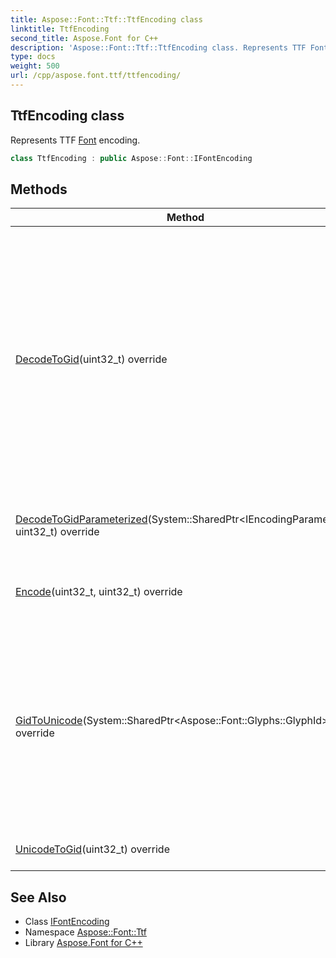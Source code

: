 ```yaml
---
title: Aspose::Font::Ttf::TtfEncoding class
linktitle: TtfEncoding
second_title: Aspose.Font for C++
description: 'Aspose::Font::Ttf::TtfEncoding class. Represents TTF Font encoding in C++.'
type: docs
weight: 500
url: /cpp/aspose.font.ttf/ttfencoding/
---
```

## TtfEncoding class


Represents TTF [Font](../../aspose.font/font/) encoding.

```cpp
class TtfEncoding : public Aspose::Font::IFontEncoding
```

## Methods

| Method | Description |
| --- | --- |
| [DecodeToGid](./decodetogid/)(uint32_t) override | TTF [Font](../../aspose.font/font/)'s DecodeToGlyphId implementation finds unicode table and returns glyph id for unicode char. Glyph id is a unique number for a glyph, which is font type dependent. For example: [Type1](../../aspose.font.type1/)'s id is a glyph name, instance of ([GlyphStringId](../)) class. TTF's id is an int index, instance of ([GlyphUInt32Id](../)) class. |
| [DecodeToGidParameterized](./decodetogidparameterized/)(System::SharedPtr\<IEncodingParameters\>, uint32_t) override | Parametrized version allows to use specific CMap table (not unicode). |
| [Encode](./encode/)(uint32_t, uint32_t) override | Encodes the glyph. For TTF Fonts the character code is unicode. |
| [GidToUnicode](./gidtounicode/)(System::SharedPtr\<Aspose::Font::Glyphs::GlyphId\>) override | Decodes glyph id to unicode. Glyph id is a unique number for a glyph, which is font type dependent. For example: [Type1](../../aspose.font.type1/)'s id is a glyph name, instance of ([GlyphStringId](../)) class. TTF's id is an int index, instance of ([GlyphUInt32Id](../)) class. |
| [UnicodeToGid](./unicodetogid/)(uint32_t) override | Decodes a unicode and returns glyph id. |
## See Also

* Class [IFontEncoding](../../aspose.font/ifontencoding/)
* Namespace [Aspose::Font::Ttf](../)
* Library [Aspose.Font for C++](../../)
